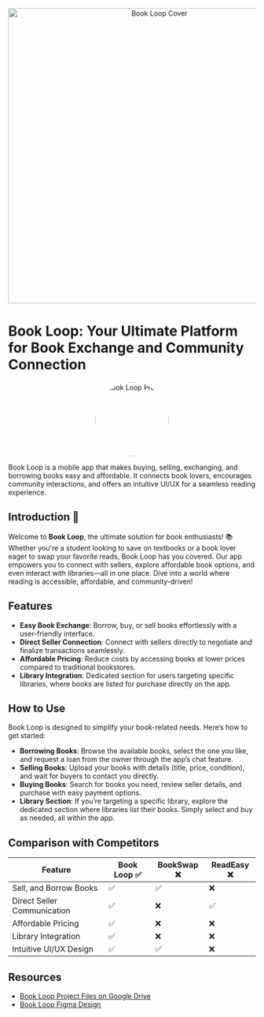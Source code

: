 <div align="center">
<img src="https://drive.google.com/uc?export=view&id=1Zsj52ZAxGgYUeWw2aah_49WtP-bXVjcQ" alt="Book Loop Cover" width="600"/>
</div>

# Book Loop: Your Ultimate Platform for Book Exchange and Community Connection

<div align="center">
<img src="https://drive.google.com/uc?export=view&id=1Zsj52ZAxGgYUeWw2aah_49WtP-bXVjcQ" alt="Book Loop Profile" width="150" style="border-radius: 50%;"/>
</div>

Book Loop is a mobile app that makes buying, selling, exchanging, and borrowing books easy and affordable. It connects book lovers, encourages community interactions, and offers an intuitive UI/UX for a seamless reading experience.

## Introduction 🚀

Welcome to **Book Loop**, the ultimate solution for book enthusiasts! 📚 Whether you're a student looking to save on textbooks or a book lover eager to swap your favorite reads, Book Loop has you covered. Our app empowers you to connect with sellers, explore affordable book options, and even interact with libraries—all in one place. Dive into a world where reading is accessible, affordable, and community-driven!

## Features
- **Easy Book Exchange**: Borrow, buy, or sell books effortlessly with a user-friendly interface.
- **Direct Seller Connection**: Connect with sellers directly to negotiate and finalize transactions seamlessly.
- **Affordable Pricing**: Reduce costs by accessing books at lower prices compared to traditional bookstores.
- **Library Integration**: Dedicated section for users targeting specific libraries, where books are listed for purchase directly on the app.

## How to Use
Book Loop is designed to simplify your book-related needs. Here’s how to get started:
- **Borrowing Books**: Browse the available books, select the one you like, and request a loan from the owner through the app’s chat feature.
- **Selling Books**: Upload your books with details (title, price, condition), and wait for buyers to contact you directly.
- **Buying Books**: Search for books you need, review seller details, and purchase with easy payment options.
- **Library Section**: If you’re targeting a specific library, explore the dedicated section where libraries list their books. Simply select and buy as needed, all within the app.

## Comparison with Competitors

| Feature                  | Book Loop ✅ | BookSwap ❌ | ReadEasy ❌ |
|--------------------------|--------------|-------------|-------------|
| Sell, and Borrow Books      | ✅           | ✅          | ❌          |
| Direct Seller Communication | ✅           | ❌          | ✅          |
| Affordable Pricing         | ✅           | ❌          | ❌          |
| Library Integration        | ✅           | ❌          | ❌          |
| Intuitive UI/UX Design     | ✅           | ✅          | ❌          |

## Resources
- [Book Loop Project Files on Google Drive](https://drive.google.com/drive/u/0/mobile/folders/1W5vyp23oW_PRWl17UFUPEqCJ5qz8bx4l?usp=drive_link&pli=1)
- [Book Loop Figma Design](https://www.figma.com/design/lzoFRCU2a1PdhEUFf5XJMQ/Book-Loop?node-id=297-1446&t=vfC0HJe29n4GoHhj-1)
